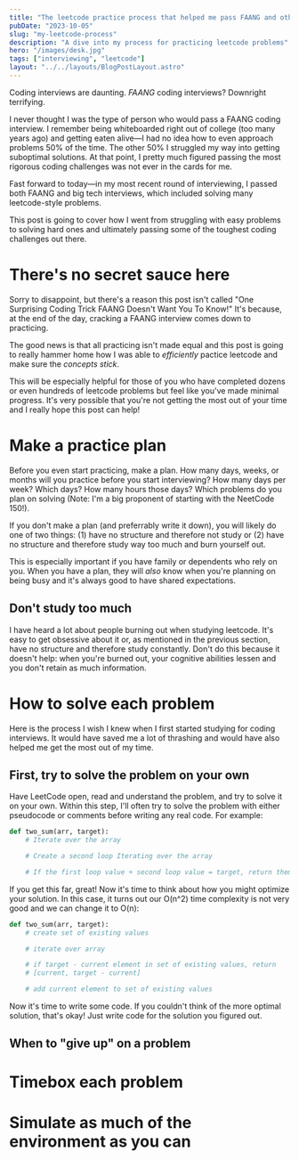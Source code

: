 ```yaml
---
title: "The leetcode practice process that helped me pass FAANG and other big tech interviews"
pubDate: "2023-10-05"
slug: "my-leetcode-process"
description: "A dive into my process for practicing leetcode problems"
hero: "/images/desk.jpg"
tags: ["interviewing", "leetcode"]
layout: "../../layouts/BlogPostLayout.astro"
---
```


Coding interviews are daunting. _FAANG_ coding interviews? Downright terrifying.

I never thought I was the type of person who would pass a FAANG coding interview. I remember being whiteboarded right out of college (too many years ago) and getting eaten alive&mdash;I had no idea how to even approach problems 50% of the time. The other 50% I struggled my way into getting suboptimal solutions. At that point, I pretty much figured passing the most rigorous coding challenges was not ever in the cards for me.

Fast forward to today&mdash;in my most recent round of interviewing, I passed both FAANG and big tech interviews, which included solving many leetcode-style problems.

This post is going to cover how I went from struggling with easy problems to solving hard ones and ultimately passing some of the toughest coding challenges out there.

# There's no secret sauce here

Sorry to disappoint, but there's a reason this post isn't called "One Surprising Coding Trick FAANG Doesn't Want You To Know!" It's because, at the end of the day, cracking a FAANG interview comes down to practicing.

The good news is that all practicing isn't made equal and this post is going to really hammer home how I was able to _efficiently_ pactice leetcode and make sure the _concepts stick_.

This will be especially helpful for those of you who have completed dozens or even hundreds of leetcode problems but feel like you've made minimal progress. It's very possible that you're not getting the most out of your time and I really hope this post can help!

# Make a practice plan

Before you even start practicing, make a plan. How many days, weeks, or months will you practice before you start interviewing? How many days per week? Which days? How many hours those days? Which problems do you plan on solving (Note: I'm a big proponent of starting with the NeetCode 150!).

If you don't make a plan (and preferrably write it down), you will likely do one of two things: (1) have no structure and therefore not study or (2) have no structure and therefore study way too much and burn yourself out.

This is especially important if you have family or dependents who rely on you. When you have a plan, they will _also_ know when you're planning on being busy and it's always good to have shared expectations.

## Don't study too much

I have heard a lot about people burning out when studying leetcode. It's easy to get obsessive about it or, as mentioned in the previous section, have no structure and therefore study constantly. Don't do this because it doesn't help: when you're burned out, your cognitive abilities lessen and you don't retain as much information.

# How to solve each problem

Here is the process I wish I knew when I first started studying for coding interviews. It would have saved me a lot of thrashing and would have also helped me get the most out of my time.

## First, try to solve the problem on your own

Have LeetCode open, read and understand the problem, and try to solve it on your own. Within this step, I'll often try to solve the problem with either pseudocode or comments before writing any real code. For example:

```python
def two_sum(arr, target):
    # Iterate over the array

    # Create a second loop Iterating over the array

    # If the first loop value + second loop value = target, return them
```

If you get this far, great! Now it's time to think about how you might optimize your solution. In this case, it turns out our O(n^2) time complexity is not very good and we can change it to O(n):

```python
def two_sum(arr, target):
    # create set of existing values

    # iterate over array

    # if target - current element in set of existing values, return
    # [current, target - current]

    # add current element to set of existing values
```

Now it's time to write some code. If you couldn't think of the more optimal solution, that's okay! Just write code for the solution you figured out.

## When to "give up" on a problem

# Timebox each problem

# Simulate as much of the environment as you can
